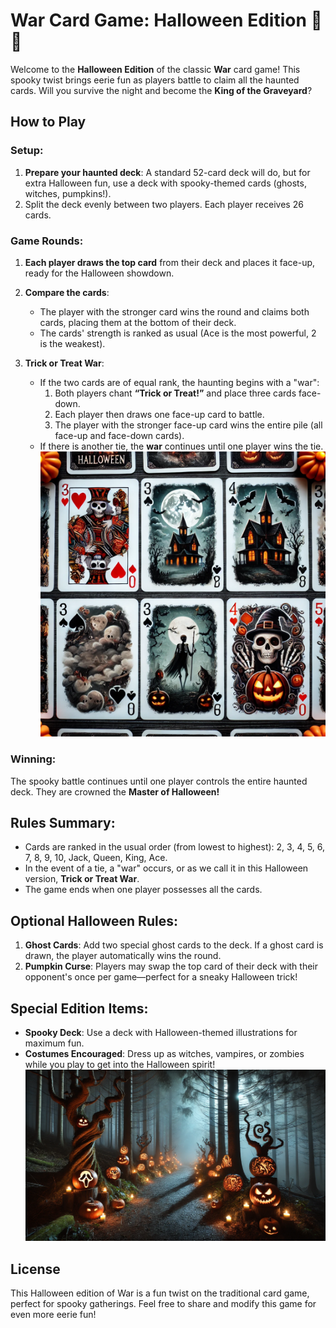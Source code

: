 # War Card Game: Halloween Edition 🎃👻

Welcome to the **Halloween Edition** of the classic **War** card game! This spooky twist brings eerie fun as players battle to claim all the haunted cards. Will you survive the night and become the **King of the Graveyard**?

## How to Play

### Setup:
1. **Prepare your haunted deck**: A standard 52-card deck will do, but for extra Halloween fun, use a deck with spooky-themed cards (ghosts, witches, pumpkins!).
2. Split the deck evenly between two players. Each player receives 26 cards.

### Game Rounds:
1. **Each player draws the top card** from their deck and places it face-up, ready for the Halloween showdown.
2. **Compare the cards**:
   - The player with the stronger card wins the round and claims both cards, placing them at the bottom of their deck.
   - The cards' strength is ranked as usual (Ace is the most powerful, 2 is the weakest).

3. **Trick or Treat War**:
   - If the two cards are of equal rank, the haunting begins with a "war":
     1. Both players chant **“Trick or Treat!”** and place three cards face-down.
     2. Each player then draws one face-up card to battle.
     3. The player with the stronger face-up card wins the entire pile (all face-up and face-down cards).
   - If there is another tie, the **war** continues until one player wins the tie.
![Spooky looking card deck](5e0e65d6-3633-4f1c-9bd9-024872655b00.webp)
### Winning:
The spooky battle continues until one player controls the entire haunted deck. They are crowned the **Master of Halloween!**

## Rules Summary:
- Cards are ranked in the usual order (from lowest to highest): 2, 3, 4, 5, 6, 7, 8, 9, 10, Jack, Queen, King, Ace.
- In the event of a tie, a "war" occurs, or as we call it in this Halloween version, **Trick or Treat War**.
- The game ends when one player possesses all the cards.

## Optional Halloween Rules:
1. **Ghost Cards**: Add two special ghost cards to the deck. If a ghost card is drawn, the player automatically wins the round.
2. **Pumpkin Curse**: Players may swap the top card of their deck with their opponent's once per game—perfect for a sneaky Halloween trick!

## Special Edition Items:
- **Spooky Deck**: Use a deck with Halloween-themed illustrations for maximum fun.
- **Costumes Encouraged**: Dress up as witches, vampires, or zombies while you play to get into the Halloween spirit!
![spooky forest](1f951fab-854a-4fae-b34d-a56c01c2d784.webp)
## License

This Halloween edition of War is a fun twist on the traditional card game, perfect for spooky gatherings. Feel free to share and modify this game for even more eerie fun!

